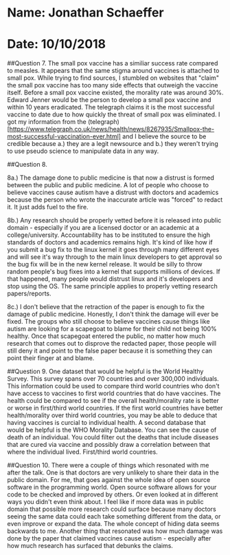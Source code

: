 # Name: Jonathan Schaeffer
# Date: 10/10/2018

##Question 7.
The small pox vaccine has a similiar success rate compared to measles. It appears that the same stigma around vaccines is attached to small pox. While trying to find sources, I stumbled on
websites that "claim" the small pox vaccine has too many side effects that outweigh the vaccine itself. Before a small pox vaccine existed, the morality rate was around 30%. Edward Jenner would be
the person to develop a small pox vaccine and within 10 years eradicated. The telegraph claims it is the most successful vaccine to date due to how quickly the threat of small pox was eliminated. I got
my information from the (telegraph)[https://www.telegraph.co.uk/news/health/news/8267935/Smallpox-the-most-successful-vaccination-ever.html] and I believe the source to be credible because a.) they are a legit newsource and b.) they weren't trying to use pseudo science to manipulate data in any way.

##Question 8.

8a.) The damage done to public medicine is that now a distrust is formed between the public and public medicine. A lot of people who choose to believe vaccines cause autism have a distrust with doctors
and academics because the person who wrote the inaccurate article was "forced" to redact it. It just adds fuel to the fire.

8b.) Any research should be properly vetted before it is released into public domain - especially if you are a licensed doctor or an academic at a college/university. Accountability has to be instituted
to ensure the high standards of doctors and academics remains high. It's kind of like how if you submit a bug fix to the linux kernel it goes through many different eyes and will see it's way through to
the main linux developers to get approval so the bug fix will be in the new kernel release. It would be silly to throw random people's bug fixes into a kernel that supports millions of devices. If that
happened, many people would distrust linux and it's developers and stop using the OS. The same principle applies to properly vetting research papers/reports.

8c.) I don't believe that the retraction of the paper is enough to fix the damage of public medicine. Honestly, I don't think the damage will ever be fixed. The groups who still choose to believe
vaccines cause things like autism are looking for a scapegoat to blame for their child not being 100% healthy. Once that scapegoat entered the public, no matter how much research that comes out
to disprove the redacted paper, those people will still deny it and point to the false paper because it is something they can point their finger at and blame.

##Question 9.
One dataset that would be helpful is the World Healthy Survey. This survey spans over 70 countries and over 300,000 individuals. This information could be used to compare third world countries who don't
have access to vaccines to first world countries that do have vaccines. The health could be compared to see if the overall health/morality rate is better or worse in first/third world countries. If the
first world countries have better health/morality over third world countries, you may be able to deduce that having vaccines is curcial to individual health. A second database that would be helpful
is the WHO Morality Database. You can see the cause of death of an individual. You could filter out the deaths that include diseases that are cured via vaccine and possibly draw a correlation between that
where the individual lived. First/third world countries.


##Question 10.
There were a couple of things which resonated with me after the talk. One is that doctors are very unlikely to share their data in the public domain. For me, that goes against the whole idea of
open source software in the programming world. Open source software allows for your code to be checked and improved by others. Or even looked at in different ways you didn't even think about. I feel like
if more data was in public domain that possible more research could surface because many doctors seeing the same data could each take something different from the data, or even improve or expand the data. 
The whole concept of hiding data seems backwards to me. Another thing that resonated was how much damage was done by the paper that claimed vaccines cause autism - especially after how much research
has surfaced that debunks the claims.

